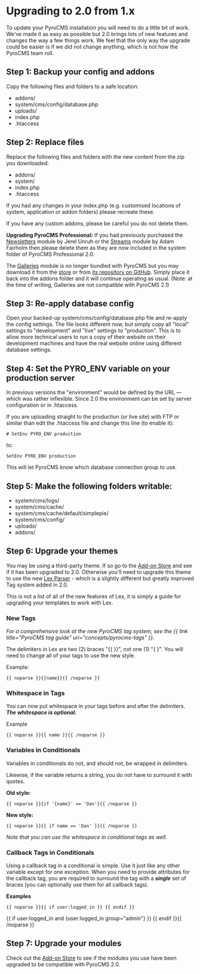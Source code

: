 # Upgrading to 2.0 from 1.x

To update your PyroCMS installation you will need to do a little bit of work. We've made it as easy as possible but 2.0 brings lots of new features and changes the way a few things work. We feel that the only way the upgrade could be easier is if we did not change anything, which is not how the PyroCMS team roll.

## Step 1: Backup your config and addons

Copy the following files and folders to a safe location:

* addons/
* system/cms/config/database.php
* uploads/
* index.php
* .htaccess

## Step 2: Replace files

Replace the following files and folders with the new content from the zip you downloaded:

* addons/
* system/
* index.php
* .htaccess

If you had any changes in your index.php (e.g. customised locations of system, application or addon folders) please recreate these.

If you have any custom addons, please be careful you do not delete them.

**Upgrading PyroCMS Professional:** If you had previously purchased the [Newsletters](http://www.pyrocms.com/store/details/newsletters) module by Jerel Unruh or the [Streams](http://parse19.com/pyrostreams) module by Adam Fairholm then please delete them as they are now included in the system folder of PyroCMS Professional 2.0. 

The [Galleries](http://www.pyrocms.com/store/details/galleries) module is no longer bundled with PyroCMS but you may download it from the [store](http://www.pyrocms.com/store/details/galleries) or from [its repository on GitHub](https://github.com/pyrocms/galleries). Simply place it back into the addons folder and it will continue operating as usual.  (Note: at the time of writing, Galleries are not compatible with PyroCMS 2.1)

## Step 3: Re-apply database config

Open your backed-up system/cms/config/database.php file and re-apply the config settings. The file looks different now, but simply copy all "local" settings to "development" and "live" settings to "production". This is to allow more technical users to run a copy of their website on their development machines and have the real website online using different database settings.

## Step 4: Set the PYRO_ENV variable on your production server

In previous versions the "environment" would be defined by the URL &mdash; which was rather inflexible. Since 2.0 the environment can be set by server configuration or in .htaccess.

If you are uploading straight to the production (or live site) with FTP or similar than edit the .htaccess file and change this line (to enable it):

    # SetEnv PYRO_ENV production

to:

    SetEnv PYRO_ENV production

This will let PyroCMS know which database connection group to use.

## Step 5: Make the following folders writable:

* system/cms/logs/
* system/cms/cache/
* system/cms/cache/default/simplepie/
* system/cms/config/
* uploads/
* addons/

## Step 6: Upgrade your themes

You may be using a third-party theme. If so go to the [Add-on Store](http://www.pyrocms.com/store) and see if it has been upgraded to 2.0. Otherwise you'll need to upgrade this theme to use the new [Lex Parser](https://github.com/pyrocms/lex) - which is a slightly different but greatly improved Tag system added in 2.0.

This is not a list of all of the new features of Lex, it is simply a guide for upgrading your templates to work with Lex.

### New Tags

_For a comprehensive look at the new PyroCMS tag system, see the {{ link title="PyroCMS tag guide" uri="concepts/pyrocms-tags" }}._

The delimiters in Lex are two (2) braces "{{ }}", not one (1) "{ }".  You will need to change all of your tags to use the new style.

Example:

	{{ noparse }}{{name}}{{ /noparse }}

### Whitespace in Tags

You can now put whitespace in your tags before and after the delimiters. ***The whitespace is optional.***

Example

    {{ noparse }}{{ name }}{{ /noparse }}

### Variables in Conditionals

Variables in conditionals do not, and should not, be wrapped in delimiters.

Likewise, if the variable returns a string, you do not have to surround it with quotes.

**Old style:**

	{{ noparse }}{if '{name}' == 'Dan'}{{ /noparse }}

**New style:**

    {{ noparse }}{{ if name == 'Dan' }}{{ /noparse }}

_Note that you can use the whitespace in conditional tags as well._

### Callback Tags in Conditionals

Using a callback tag in a conditional is simple.  Use it just like any other variable except for one exception.  When you need to provide attributes for the callback tag, you are required to surround the tag with a ***single*** set of braces (you can optionally use them for all callback tags).

**Examples**

    {{ noparse }}{{ if user:logged_in }} {{ endif }}

{{ if user:logged_in and {user:logged_in group="admin"} }} {{ endif }}{{ /noparse }}

## Step 7: Upgrade your modules

Check out the [Add-on Store](http://www.pyrocms.com/store) to see if the modules you use have been upgraded to be compatible with PyroCMS 2.0.
